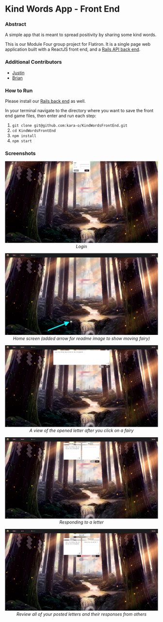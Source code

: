 # Kind Words App - Front End

### Abstract

A simple app that is meant to spread positivity by sharing some kind words.

This is our Module Four group project for Flatiron. It is a single page web application built with a ReactJS front end, and a [Rails API back end](https://github.com/kara-o/KindWordsBackEnd).

### Additional Contributors

- [Justin](https://github.com/justinamaple)
- [Brian](https://github.com/brianly27)

### How to Run

Please install our [Rails back end](https://github.com/kara-o/KindWordsBackEnd) as well.

In your terminal navigate to the directory where you want to save the front end game files, then enter and run each step:

1. `git clone git@github.com:kara-o/KindWordsFrontEnd.git`
1. `cd KindWordsFrontEnd`
1. `npm install`
1. `npm start`

### Screenshots

<p align="center">
<img src='./readme_images/login.png'>
<br>
<em>Login</em>
</p>

<p align="center">
<img src='./readme_images/home_page.png'>
<br>
<em>Home screen (added arrow for readme image to show moving fairy)

<p align="center">
<img src='./readme_images/opened_letter.png'>
<br>
<em>A view of the opened letter after you click on a fairy</em>
</p>

<p align="center">
<img src='./readme_images/responding.png'>
<br>
<em>Responding to a letter</em>
</p>

<p align="center">
<img src='./readme_images/journal.png'>
<br>
<em>Review all of your posted letters and their responses from others</em>
</p>
